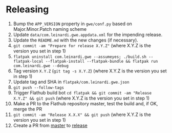# Releasing

1. Bump the `APP_VERSION` property in `gwe/conf.py` based on Major.Minor.Patch naming scheme
2. Update `data/com.leinardi.gwe.appdata.xml` for the impending release.
3. Update the `README.md` with the new changes (if necessary).
4. `git commit -am "Prepare for release X.Y.Z"` (where X.Y.Z is the version you set in step 1)
5. `flatpak uninstall com.leinardi.gwe --assumeyes; ./build.sh --flatpak-local --flatpak-install --flatpak-bundle && flatpak run com.leinardi.gwe --debug`
6. Tag version `X.Y.Z` (`git tag -s X.Y.Z`) (where X.Y.Z is the version you set in step 1)
7. Update tag and SHA in `flatpak/com.leinardi.gwe.json`
8. `git push --follow-tags` 
9. Trigger Flathub build bot `cd flatpak && git commit -am "Release X.Y.Z" && git push` (where X.Y.Z is the version you set in step 1)
10. Make a PR to the Flathub repository master, test the build and, if OK, merge the PR
11. `git commit -am "Release X.X.X" && git push` (where X.Y.Z is the version you set in step 1)
12. Create a PR from [master](../../tree/master) to [release](../../tree/release)
